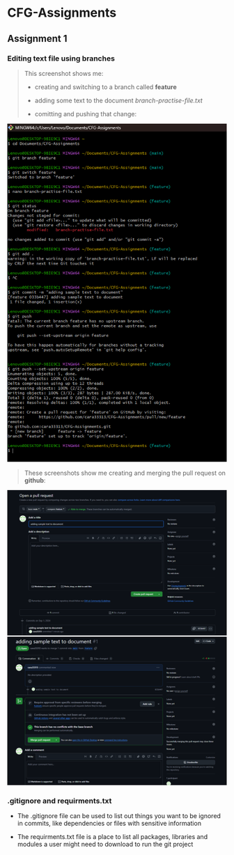 # CFG-Assignments

## Assignment 1

### Editing text file using branches 

>This screenshot shows me:
> - creating and switching to a branch called **feature**
> * adding some text to the document *branch-practise-file.txt*
> + comitting and pushing that change:

![Screenshot of Bash terminal](images/Bash-screenshot-1.png)

> These screenshots show me creating and merging the pull request on **github**:

![Screenshot of creating pull request](images/Creating-pull-request.png)
![Screenshot of merging the pull request](images/Merging-pull-request.png)

### .gitignore and requirments.txt

* The .gitignore file can be used to list out things you want to be ignored in commits, like dependencies or files with sensitive information 
- The requirments.txt file is a place to list all packages, libraries and modules a user might need to download to run the git project 
